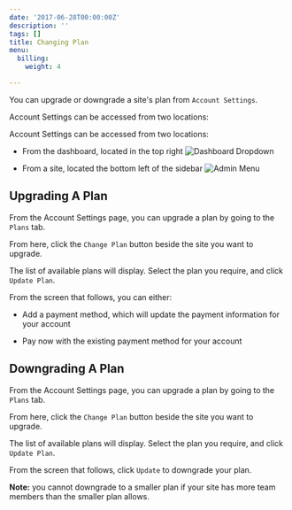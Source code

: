 ```yaml
---
date: '2017-06-28T00:00:00Z'
description: ''
tags: []
title: Changing Plan
menu:
  billing:
    weight: 4

---
```

You can upgrade or downgrade a site's plan from `Account Settings`.

Account Settings can be accessed from two locations:

Account Settings can be accessed from two locations:

* From the dashboard, located in the top right <img src="/docs/assets/images/billing_account_dropdown.png" alt="Dashboard Dropdown" draggable="true" data-bukket-ext-bukket-draggable="true">

* From a site, located the bottom left of the sidebar <img src="/docs/assets/images/billing_account_menu.png" alt="Admin Menu" draggable="true" data-bukket-ext-bukket-draggable="true">

## Upgrading A Plan

From the Account Settings page, you can upgrade a plan by going to the `Plans` tab.

From here, click the `Change Plan` button beside the site you want to upgrade.

The list of available plans will display. Select the plan you require, and click `Update Plan`.

From the screen that follows, you can either:

* Add a payment method, which will update the payment information for your account

* Pay now with the existing payment method for your account

## Downgrading A Plan

From the Account Settings page, you can upgrade a plan by going to the `Plans` tab.

From here, click the `Change Plan` button beside the site you want to upgrade.

The list of available plans will display. Select the plan you require, and click `Update Plan`.

From the screen that follows, click `Update` to downgrade your plan.

**Note:** you cannot downgrade to a smaller plan if your site has more team members than the smaller plan allows.